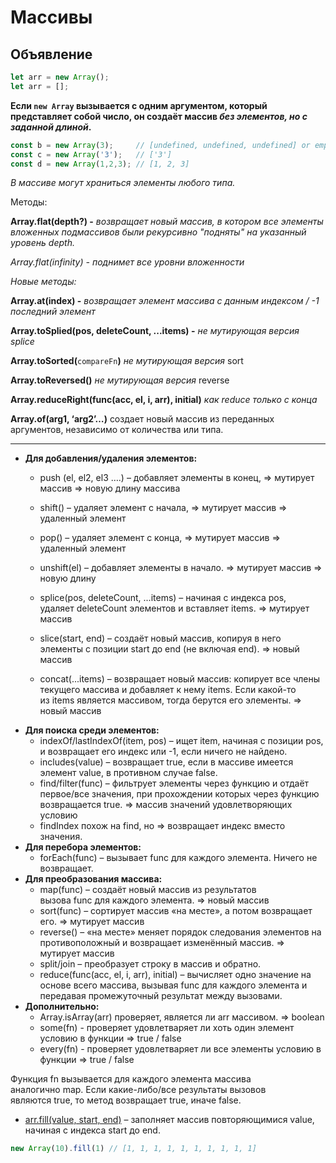 # Массивы

## Объявление

```jsx
let arr = new Array();
let arr = [];
```

**Если `new Array` вызывается с одним аргументом, который представляет собой число, он создаёт массив *без элементов, но с заданной длиной*.**

```jsx
const b = new Array(3);     // [undefined, undefined, undefined] or empty
const c = new Array('3');   // ['3']
const d = new Array(1,2,3); // [1, 2, 3]
```

*В массиве могут храниться элементы любого типа.*

Методы:

**Array.flat(depth?) -** *возвращает новый массив, в котором все элементы вложенных подмассивов были рекурсивно "подняты" на указанный уровень depth.*

*Array.flat(infinity) - поднимет все уровни вложенности*

*Новые методы:*

**Array.at(index) -** *возвращает элемент массива с данным индексом / -1 последний элемент*

**Array.toSplied(**pos, deleteCount, ...items**) -** *не мутирующая версия splice*

**Array.toSorted(**`compareFn`**)** *не мутирующая версия* sort

**Array.toReversed()** *не мутирующая версия* reverse

**Array.reduceRight(**func(acc, el, i, arr), initial**)** *как reduce только с конца*

**Array.of(arg1, ‘arg2’…)** создает новый массив из переданных аргументов, независимо от количества или типа.

---

- **Для добавления/удаления элементов:**
    - push (el, el2, el3 ….) – добавляет элементы в конец, => мутирует массив ⇒ новую длину массива
    - shift() – удаляет элемент с начала, => мутирует массив ⇒ удаленный элемент
    
    - pop() – удаляет элемент с конца, => мутирует массив ⇒ удаленный элемент
    - unshift(el) – добавляет элементы в начало. => мутирует массив ⇒ новую длину
    
    - splice(pos, deleteCount, ...items) – начиная с индекса pos, удаляет deleteCount элементов и вставляет items. => мутирует массив
    - slice(start, end) – создаёт новый массив, копируя в него элементы с позиции start до end (не включая end). => новый массив
    - concat(...items) – возвращает новый массив: копирует все члены текущего массива и добавляет к нему items. Если какой-то из items является массивом, тогда берутся его элементы. => новый массив
- **Для поиска среди элементов:**
    - indexOf/lastIndexOf(item, pos) – ищет item, начиная с позиции pos, и возвращает его индекс или -1, если ничего не найдено.
    - includes(value) – возвращает true, если в массиве имеется элемент value, в противном случае false.
    - find/filter(func) – фильтрует элементы через функцию и отдаёт первое/все значения, при прохождении которых через функцию возвращается true. => массив значений удовлетворяющих условию
    - findIndex похож на find, но => возвращает индекс вместо значения.
- **Для перебора элементов:**
    - forEach(func) – вызывает func для каждого элемента. Ничего не возвращает.
- **Для преобразования массива:**
    - map(func) – создаёт новый массив из результатов вызова func для каждого элемента. => новый массив
    - sort(func) – сортирует массив «на месте», а потом возвращает его. => мутирует массив
    - reverse() – «на месте» меняет порядок следования элементов на противоположный и возвращает изменённый массив. => мутирует массив
    - split/join – преобразует строку в массив и обратно.
    - reduce(func(acc, el, i, arr), initial) – вычисляет одно значение на основе всего массива, вызывая func для каждого элемента и передавая промежуточный результат между вызовами.
- **Дополнительно:**
    - Array.isArray(arr) проверяет, является ли arr массивом. => boolean
    - some(fn) - проверяет удовлетваряет ли хоть один элемент условию в функции ⇒ true / false
    - every(fn) - проверяет удовлетваряет ли все элементы условию в функции ⇒ true / false
    

Функция fn вызывается для каждого элемента массива аналогично map. Если какие-либо/все результаты вызовов являются true, то метод возвращает true, иначе false.

- [arr.fill(value, start, end)](https://developer.mozilla.org/ru/docs/Web/JavaScript/Reference/Global_Objects/Array/fill) – заполняет массив повторяющимися value, начиная с индекса start до end.

```jsx
new Array(10).fill(1) // [1, 1, 1, 1, 1, 1, 1, 1, 1, 1]
```